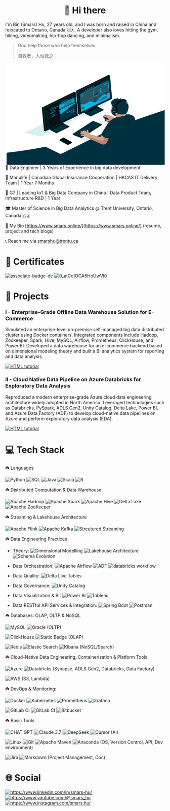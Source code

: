 <h1 align="center">👋 Hi there</h1>

<p> I'm Bin (Smars) Hu, 27 years old, and I was born and raised in China and relocated to Ontario, Canada 🇨🇦.
A developer also loves hitting the gym, hiking, videomaking, hip-hop dancing, and minimalism.</p>

> God help those who help themselves
>
> 自救者，人恒救之

<img align="right" alt="GIF" src="./IMG/code.gif" width="500" height="320" />

🔨 Data Engineer | 3 Years of Experience in big data development

💼 Manulife | Canadian Global Insurance Cooperation | HKCAS IT Delivery Team | 1 Year 7 Months

💼 G7 | Leading IoT & Big Data Company in China | Data Product Team, Infrastructure R&D | 1 Year

🎓 Master of Science in Big Data Analytics @ Trent University, Ontario, Canada 🇨🇦

📝 My Bio [https://www.smars.online/](https://www.smars.online/) (resume, project and tech blogs)

📞 Reach me via smarshu@trentu.ca

<h1>🚀 Certificates</h1>

<img alt="associate-badge-de" src="https://github.com/user-attachments/assets/40e58694-cf95-41e1-954d-e2b4b741db31" width="20%"/>
<img alt="0_atCqIOGA5HoUwVl0" src="https://github.com/user-attachments/assets/a9e376ec-9521-4b05-8539-bfb53d72f66c" width="28%"/>

<h1>🔨 Projects</h1>

### I - Enterprise-Grade Offline Data Warehouse Solution for E-Commerce

Simulated an enterprise-level on-premise self-managed big data distributed cluster using Docker containers. Integrated components include Hadoop, Zookeeper, Spark, Hive, MySQL, Airflow, Prometheus, ClickHouse, and Power BI. Developed a data warehouse for an e-commerce backend based on dimensional modeling theory and built a BI analytics system for reporting and data analysis.

<a href="https://github.com/Smars-Bin-Hu/EComDWH-BatchDataProcessingPlatform"><img src="https://github.com/user-attachments/assets/5b98ca67-3770-4d4a-b444-ad8b70c40557" alt="HTML tutorial" style="width:60%"></a>

### II - Cloud Native Data Pipeline on Azure Databricks for Exploratory Data Analysis

Reproduced a modern enterprise-grade Azure cloud data engineering architecture widely adopted in North America. Leveraged technologies such as Databricks, PySpark, ADLS Gen2, Unity Catalog, Delta Lake, Power BI, and Azure Data Factory (ADF) to develop cloud-native data pipelines on Azure and perform exploratory data analysis (EDA).

<a href="https://github.com/Smars-Bin-Hu/azure-cloud-datapipeline-EDA"><img src="https://github.com/user-attachments/assets/0fa38d0e-caba-43f2-a1d1-c3cd54602ac7" alt="HTML tutorial" style="width:60%"></a>

<h1>💻 Tech Stack</h1>

☘️ Languages

![Python](https://img.shields.io/badge/python-3670A0?style=for-the-badge&logo=python&logoColor=ffdd54)  ![SQL](https://img.shields.io/badge/SQL-2f302e?style=for-the-badge&logo=database&logoColor=white) ![Java](https://img.shields.io/badge/java-%23ED8B00.svg?style=for-the-badge&logo=openjdk&logoColor=white) ![Scala](https://img.shields.io/badge/scala-ff263d?style=for-the-badge&logo=scala&logoColor=ffdd54) ![R](https://img.shields.io/badge/R-3670A0?style=for-the-badge&logo=r&logoColor=ffdd54)

☘️ Distributed Computation & Data Warehouse

![Apache Hadoop](https://img.shields.io/badge/Hadoop-f3f008?style=for-the-badge&logo=apachehadoop&logoColor=black) ![Apache Spark](https://img.shields.io/badge/Spark-2f302e?style=for-the-badge&logo=apachespark&logoColor=red) ![Apache Hive](https://img.shields.io/badge/Hive-FDEE21?style=for-the-badge&logo=apachehive&logoColor=black)  ![Delta Lake](https://img.shields.io/badge/delta_lake-FDEE21?style=for-the-badge&logo=databricks&logoColor=red)  ![Apache ZooKeeper](https://img.shields.io/badge/Zookeeper-8e8c3a?style=for-the-badge&color=8e8c3a)

☘️ Streaming & Lakehouse Architecture

![Apache Flink](https://img.shields.io/badge/Flink-E6526F?style=for-the-badge&logo=apacheflink&logoColor=white) ![Apache Kafka](https://img.shields.io/badge/Kafka-000?style=for-the-badge&logo=apachekafka) ![Strcutured Streaming](https://img.shields.io/badge/spark-structured_streaming-red?style=for-the-badge&logo=apachespark&logoColor=red)

☘️ Data Engineering Practices

- Theory: 
![Dimensional Modelling](https://img.shields.io/badge/dimensional_modelling-07b483?style=for-the-badge)
![Lakehouse Architecture](https://img.shields.io/badge/lakehouse_architecture-07b483?style=for-the-badge)
![Schema Evolution](https://img.shields.io/badge/schema_evolution-07b483?style=for-the-badge)

- Data Orchestration: 
![Apache Airflow](https://img.shields.io/badge/Airflow-017CEE?style=for-the-badge&logo=apacheairflow&logoColor=blue) 
![ADF](https://img.shields.io/badge/azure_data_factory-017CEE?style=for-the-badge&logoColor=blue) 
![databricks workflow](https://img.shields.io/badge/databricks_workflow-017CEE?style=for-the-badge&logoColor=blue) 

- Data Quality: 
![Delta Live Tables](https://img.shields.io/badge/delta_live_tables-red?style=for-the-badge&logoColor=blue) 

- Data Governance: 
![Unity Catalog](https://img.shields.io/badge/unity_catalog-red?style=for-the-badge&logoColor=blue) 

- Data Visualization & BI:
![Power BI](https://img.shields.io/badge/power_bi-FDEE21?style=for-the-badge&logo=powerbi&logoColor=blue) 
![Tableau](https://img.shields.io/badge/tableau-eceeea?style=for-the-badge&logo=tableau&logoColor=blue) 

- Data RESTful API Services & Integration:
![Spring Boot](https://img.shields.io/badge/spring_boot-94d157.svg?style=for-the-badge&logo=springboot&logoColor=white) 
![Postman](https://img.shields.io/badge/Postman-FF6C37?style=for-the-badge&logo=postman&logoColor=white)

☘️ Databases: OLAP, OLTP & NoSQL

![MySQL](https://img.shields.io/badge/mysql-4479A1.svg?style=for-the-badge&logo=mysql&logoColor=white) ![Oracle](https://img.shields.io/badge/Oracle-F80000?style=for-the-badge&logoColor=white) (OLTP)

 ![ClickHouse](https://img.shields.io/badge/ClickHouse-FFCC01?style=for-the-badge&logo=clickhouse&logoColor=white) ![Static Badge](https://img.shields.io/badge/DORIS-%230baa73?style=for-the-badge&logoSize=auto)  (OLAP)

![Redis](https://img.shields.io/badge/redis-%23DD0031.svg?style=for-the-badge&logo=redis&logoColor=white) ![Elastic Search](https://img.shields.io/badge/elasticsearch-12a2b9?style=for-the-badge&logo=elasticsearch&logoColor=white) ![Kibana](https://img.shields.io/badge/kibana-ff0059?style=for-the-badge&logo=kibana&logoColor=white) (NoSQL/Search)

☘️ Cloud-Native Data Engineering, Containerization & Platform Tools

![Azure](https://img.shields.io/badge/azure-%230072C6.svg?style=for-the-badge&logo=microsoftazure&logoColor=white)  ![Databricks](https://img.shields.io/badge/databricks-fdad0d?style=for-the-badge&logo=databricks&logoColor=white) (Synapse, ADLS Gen2, Databricks, Data Factory)
 
![AWS](https://img.shields.io/badge/AWS-0d0435?style=for-the-badge&logo=amazon-aws&logoColor=white) (S3, Lambda)
 
☘️ DevOps & Monitoring:

![Docker](https://img.shields.io/badge/docker-%230db7ed.svg?style=for-the-badge&logo=docker&logoColor=white) ![Kubernetes](https://img.shields.io/badge/kubernetes-%23326ce5.svg?style=for-the-badge&logo=kubernetes&logoColor=white) ![Prometheus](https://img.shields.io/badge/Prometheus-f2f2e8?style=for-the-badge&logo=prometheus&color=f2f2e8) ![Grafana](https://img.shields.io/badge/Grafana-252523?style=for-the-badge&logo=grafana&color=252523)

![GitLab CI](https://img.shields.io/badge/github%20actions-%23181717.svg?style=for-the-badge&logo=github&logoColor=white) ![GitLab CI](https://img.shields.io/badge/gitlab%20ci-%23181717.svg?style=for-the-badge&logo=gitlab&logoColor=white) ![Bitbucket](https://img.shields.io/badge/bitbucket-%230047B3.svg?style=for-the-badge&logo=bitbucket&logoColor=white)

☘️ Basic Tools

![CHAT GPT](https://img.shields.io/badge/chatgpt-eceeea?style=for-the-badge&logo=openai&logoColor=black) ![Claude 3.7](https://img.shields.io/badge/claude3.7-e57f53?style=for-the-badge&logo=claude&logoColor=white) ![DeepSeek](https://img.shields.io/badge/DeepSeek-bbb1f8?style=for-the-badge&logoColor=white) ![Cursor](https://img.shields.io/badge/cursor-black?style=for-the-badge&logo=cursor&logoColor=white) (AI)

![Linux](https://img.shields.io/badge/Linux-FCC624?style=for-the-badge&logo=linux&logoColor=black) ![Git](https://img.shields.io/badge/git-%23F05033.svg?style=for-the-badge&logo=git&logoColor=white) ![Apache Maven](https://img.shields.io/badge/Maven-C71A36?style=for-the-badge&logo=Maven&logoColor=white) ![Anaconda](https://img.shields.io/badge/Anaconda-%2344A833.svg?style=for-the-badge&logo=anaconda&logoColor=white) (OS, Version Control, API, Dev environment)

![Jira](https://img.shields.io/badge/jira-%230A0FFF.svg?style=for-the-badge&logo=jira&logoColor=white) ![Markdown](https://img.shields.io/badge/markdown-%23000000.svg?style=for-the-badge&logo=markdown&logoColor=white) (Project Management, Doc)
 
<h1>🌐 Social</h1>

  <a href="https://www.linkedin.com/in/smars-hu/">
    <img src="https://img.shields.io/badge/linkedin-%230077B5.svg?&style=plastic&logo=linkedin&logoColor=white"  alt="https://www.linkedin.com/in/smars-hu/"/>
  </a>

  <a href="https://www.youtube.com/@smars_hu">
    <img src="https://img.shields.io/badge/YouTube-%23FF0000.svg?&style=plastic&logo=YouTube&logoColor=white"  alt="https://www.youtube.com/@smars_hu"/>
  </a>
  
  <a href="https://www.instagram.com/smars.hu/">
    <img src="https://img.shields.io/badge/Instagram-%23E4405F.svg?&style=plastic&logo=Instagram&logoColor=white"  alt="https://www.instagram.com/smars.hu/"/>
  </a>
